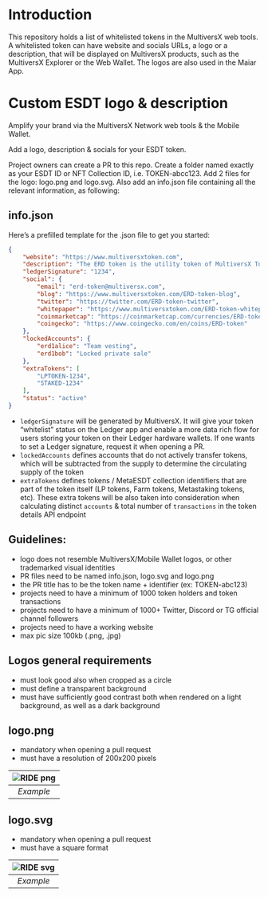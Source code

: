# Introduction

This repository holds a list of whitelisted tokens in the MultiversX web tools. A whitelisted token can have website and socials URLs, a logo or a description, that will be displayed on MultiversX products, such as the MultiversX Explorer or the Web Wallet. The logos are also used in the Maiar App.

# Custom ESDT logo & description
Amplify your brand via the MultiversX Network web tools & the Mobile Wallet.

Add a logo, description & socials for your ESDT token.

Project owners can create a PR to this repo. Create a folder named exactly as your ESDT ID or NFT Collection ID, i.e. TOKEN-abcc123. Add 2 files for the logo: logo.png and logo.svg. Also add an info.json file containing all the relevant information, as following:

## info.json

Here’s a prefilled template for the .json file to get you started:

```JSON
{
    "website": "https://www.multiversxtoken.com",
    "description": "The ERD token is the utility token of MultiversX Token",
    "ledgerSignature": "1234",
    "social": {
        "email": "erd-token@multiversx.com",
        "blog": "https://www.multiversxtoken.com/ERD-token-blog",
        "twitter": "https://twitter.com/ERD-token-twitter",
        "whitepaper": "https://www.multiversxtoken.com/ERD-token-whitepaper.pdf",
        "coinmarketcap": "https://coinmarketcap.com/currencies/ERD-token",
        "coingecko": "https://www.coingecko.com/en/coins/ERD-token"
    },
    "lockedAccounts": {
        "erd1alice": "Team vesting",
        "erd1bob": "Locked private sale"
    },
    "extraTokens": [
        "LPTOKEN-1234",
        "STAKED-1234"
    ],
    "status": "active"
}
```

- `ledgerSignature` will be generated by MultiversX. It will give your token “whitelist” status on the Ledger app and enable a more data rich flow for users storing your token on their Ledger hardware wallets. If one wants to set a Ledger signature, request it when opening a PR.
- `lockedAccounts` defines accounts that do not actively transfer tokens, which will be subtracted from the supply to determine the circulating supply of the token
- `extraTokens` defines tokens / MetaESDT collection identifiers that are part of the token itself (LP tokens, Farm tokens, Metastaking tokens, etc). These extra tokens will be also taken into consideration when calculating distinct `accounts` & total number of `transactions` in the token details API endpoint

## Guidelines:
- logo does not resemble MultiversX/Mobile Wallet logos, or other trademarked visual identities
- PR files need to be named info.json, logo.svg and logo.png
- the PR title has to be the token name + identifier (ex: TOKEN-abc123)
- projects need to have a minimum of 1000 token holders and token transactions
- projects need to have a minimum of 1000+ Twitter, Discord or TG official channel followers
- projects need to have a working website
- max pic size 100kb (.png, .jpg)

## Logos general requirements

- must look good also when cropped as a circle
- must define a transparent background
- must have sufficiently good contrast both when rendered on a light background, as well as a dark background

## logo.png

- mandatory when opening a pull request
- must have a resolution of 200x200 pixels

| ![RIDE png](https://github.com/multiversx/mx-assets/blob/master/tokens/RIDE-7d18e9/logo.png?raw=true) |
| :---------------------------------------------------------------------------------------------------: |
|                                               *Example*                                               |

## logo.svg

- mandatory when opening a pull request
- must have a square format

| ![RIDE svg](https://github.com/multiversx/mx-assets/blob/master/tokens/RIDE-7d18e9/logo.svg?raw=true) |
| :---------------------------------------------------------------------------------------------------: |
|                                               *Example*                                               |
